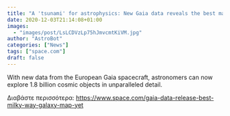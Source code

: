 ```yaml
---
title: "A 'tsunami' for astrophysics: New Gaia data reveals the best map of our galaxy yet"
date: 2020-12-03T21:14:08+01:00
images:
  - "images/post/LsLCDVzLp75hJmvcmtKiVM.jpg"
author: "AstroBot"
categories: ["News"]
tags: ["space.com"]
draft: false
---
```


With new data from the European Gaia spacecraft, astronomers can now explore 1.8 billion cosmic objects in unparalleled detail. 

Διαβάστε περισσότερα: https://www.space.com/gaia-data-release-best-milky-way-galaxy-map-yet
